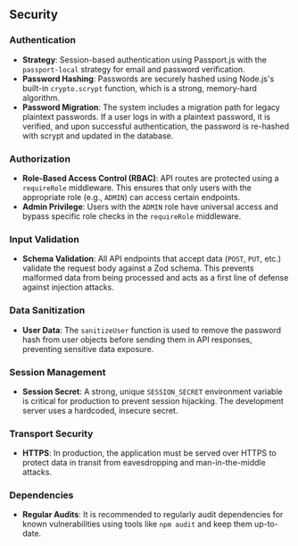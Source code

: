 ## Security

### Authentication
- **Strategy**: Session-based authentication using Passport.js with the `passport-local` strategy for email and password verification.
- **Password Hashing**: Passwords are securely hashed using Node.js's built-in `crypto.scrypt` function, which is a strong, memory-hard algorithm.
- **Password Migration**: The system includes a migration path for legacy plaintext passwords. If a user logs in with a plaintext password, it is verified, and upon successful authentication, the password is re-hashed with scrypt and updated in the database.

### Authorization
- **Role-Based Access Control (RBAC)**: API routes are protected using a `requireRole` middleware. This ensures that only users with the appropriate role (e.g., `ADMIN`) can access certain endpoints.
- **Admin Privilege**: Users with the `ADMIN` role have universal access and bypass specific role checks in the `requireRole` middleware.

### Input Validation
- **Schema Validation**: All API endpoints that accept data (`POST`, `PUT`, etc.) validate the request body against a Zod schema. This prevents malformed data from being processed and acts as a first line of defense against injection attacks.

### Data Sanitization
- **User Data**: The `sanitizeUser` function is used to remove the password hash from user objects before sending them in API responses, preventing sensitive data exposure.

### Session Management
- **Session Secret**: A strong, unique `SESSION_SECRET` environment variable is critical for production to prevent session hijacking. The development server uses a hardcoded, insecure secret.

### Transport Security
- **HTTPS**: In production, the application must be served over HTTPS to protect data in transit from eavesdropping and man-in-the-middle attacks.

### Dependencies
- **Regular Audits**: It is recommended to regularly audit dependencies for known vulnerabilities using tools like `npm audit` and keep them up-to-date.


